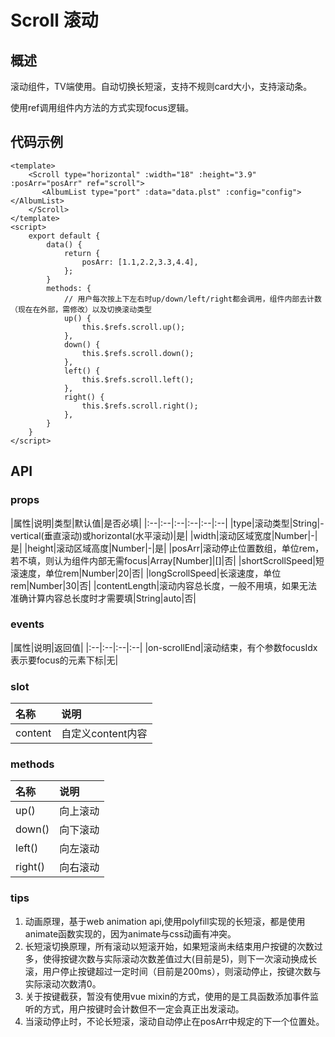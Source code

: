# Scroll 滚动
## 概述
滚动组件，TV端使用。自动切换长短滚，支持不规则card大小，支持滚动条。

使用ref调用组件内方法的方式实现focus逻辑。

## 代码示例
```vue
<template>
    <Scroll type="horizontal" :width="18" :height="3.9" :posArr="posArr" ref="scroll">
       <AlbumList type="port" :data="data.plst" :config="config"></AlbumList>
    </Scroll>
</template>
<script>
    export default {
        data() {
            return {
                posArr: [1.1,2.2,3.3,4.4],
            };
        }
        methods: {
            // 用户每次按上下左右时up/down/left/right都会调用，组件内部去计数（现在在外部，需修改）以及切换滚动类型
            up() {
                this.$refs.scroll.up();
            },
            down() {
                this.$refs.scroll.down();
            },
            left() {
                this.$refs.scroll.left();
            },
            right() {
                this.$refs.scroll.right();
            },
        }
    }
</script>
```

## API
### props
|属性|说明|类型|默认值|是否必填|
|:--|:--|:--|:--|:--|:--|
|type|滚动类型|String|- vertical(垂直滚动)或horizontal(水平滚动)|是|
|width|滚动区域宽度|Number|-|是|
|height|滚动区域高度|Number|-|是|
|posArr|滚动停止位置数组，单位rem，若不填，则认为组件内部无需focus|Array[Number]|[]|否|
|shortScrollSpeed|短滚速度，单位rem|Number|20|否|
|longScrollSpeed|长滚速度，单位rem|Number|30|否|
|contentLength|滚动内容总长度，一般不用填，如果无法准确计算内容总长度时才需要填|String|auto|否|

### events
|属性|说明|返回值|
|:--|:--|:--|:--|
|on-scrollEnd|滚动结束，有个参数focusIdx表示要focus的元素下标|无|

### slot
|名称|说明|
|:--|:--|
|content|自定义content内容|

### methods
|名称|说明|
|:--|:--|
|up()|向上滚动|
|down()|向下滚动|
|left()|向左滚动|
|right()|向右滚动|

### tips
1. 动画原理，基于web animation api,使用polyfill实现的长短滚，都是使用animate函数实现的，因为animate与css动画有冲突。
2. 长短滚切换原理，所有滚动以短滚开始，如果短滚尚未结束用户按键的次数过多，使得按键次数与实际滚动次数差值过大(目前是5)，则下一次滚动换成长滚，用户停止按键超过一定时间（目前是200ms），则滚动停止，按键次数与实际滚动次数清0。
3. 关于按键截获，暂没有使用vue mixin的方式，使用的是工具函数添加事件监听的方式，用户按键时会计数但不一定会真正出发滚动。
4. 当滚动停止时，不论长短滚，滚动自动停止在posArr中规定的下一个位置处。
